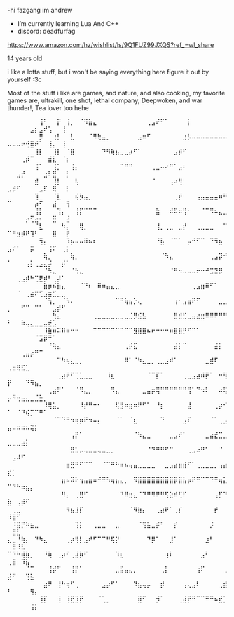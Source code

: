 -hi fazgang im andrew
- I’m currently learning Lua And C++
- discord: deadfurfag

https://www.amazon.com/hz/wishlist/ls/9Q1FUZ99JXQS?ref_=wl_share

14 years old

i like a lotta stuff, but i won't be saying everything here figure it out by yourself :3c

Most of the stuff i like are games, and nature, and also cooking, my favorite games are, ultrakill, one shot, lethal company, Deepwoken, and war thunder!, Tea lover too hehe




⠀⠀⠀⠀⠀⠀⠀⢸⠃⠀⠀⡟⠀⢸⡀⠀⠈⠻⣷⣄⠀⠀⠀⠀⠀⠀⠀⠀⠀⠀⠀⢀⣠⠞⠋⠁⠀⠀⠀⠀⡇⠀⠀⠀⠀⠀⠀⠀⠀⠀⠀⠀⠀⠀⣠⡆⣠⠞⢡⠀⠀⢸⠀
⠀⠀⠀⠀⠀⠀⠀⡿⠀⠀⢰⡇⠀⠀⣇⠀⠀⠀⠈⠻⢷⣤⡀⠀⠀⠀⠀⠀⠀⣠⠶⠋⠀⠀⠀⠀⠀⠀⠀⣰⡧⠤⠤⠤⠤⠤⠤⠤⠤⠤⠤⠤⠖⢚⣿⠞⠁⠀⢸⡄⠀⢸⠀
⠀⠀⠀⠀⠀⠀⢸⡇⠀⠀⢸⡇⠀⠈⣿⠀⠀⠀⠀⠀⠀⠙⠻⢷⣦⣀⣀⡴⠋⠁⠀⠀⠀⠀⠀⠀⠀⣠⡾⠋⠀⠀⠀⠀⠀⠀⠀⠀⠀⠀⠀⠀⢀⡾⠉⠀⠀⠀⣾⣇⠀⠈⡆
⠀⠀⠀⠀⠀⠀⢸⠁⠀⠀⢸⡁⠀⠀⢸⡄⠀⠀⠀⠀⠀⠀⠀⠀⠀⠉⠛⠛⠀⠀⠀⠀⢀⣀⠤⠔⠛⠁⣠⠆⠀⠀⠀⠀⠀⠀⠀⠀⠀⠀⠀⣠⡞⠀⠀⠀⠀⣰⠇⣿⠀⠀⡇
⠀⠀⠀⠀⠀⠀⣾⠀⠀⠀⢸⡇⠀⠀⠀⢧⠀⠀⠀⠀⠀⠀⠀⠀⠀⠀⠀⠀⠀⠀⠀⠀⠈⠀⠀⠀⢠⠴⢻⠀⠀⠀⠀⠀⠀⠀⠀⠀⠀⣠⡾⠋⠀⠀⠀⠀⣠⠏⠀⢿⠀⠀⡇
⠀⠀⠀⠀⠀⠀⢹⠀⠀⠀⠈⣇⠀⠀⠀⢮⡳⣤⡀⠀⠀⠀⠀⠀⠀⠀⠀⠀⠀⠀⠀⠀⠀⠀⠀⠀⠀⢀⡞⠀⠀⠀⢠⣤⣤⣤⣤⠶⠛⠉⠀⠀⠀⠀⠀⡴⠋⠀⠀⣼⠀⠀⢻
⠀⠀⠀⠀⠀⠀⢸⡇⠀⠀⠀⢹⡄⠀⠀⢸⡏⠉⠉⠉⠀⠀⠀⠀⠀⠀⠀⠀⠀⠀⠀⠀⠀⣷⠀⠀⠾⠯⠶⢻⠂⠀⠀⠈⠉⠻⠦⣄⣀⠀⠀⠀⠀⡴⢋⣴⠆⠀⠀⣿⠀⠀⣼
⠀⠀⠀⠀⠀⠀⠈⣇⠀⠀⠀⠀⠳⡄⠀⠀⢿⡀⠀⠀⠀⠀⠀⠀⠀⠀⠀⠀⠀⠀⠀⠀⠀⢸⡀⢀⣀⠀⣀⡞⠀⠀⢀⣀⣀⣀⠀⠀⠉⠉⠛⣲⡾⠟⢹⠃⠀⠀⠀⣿⠀⠀⡟
⠀⠀⠀⠀⠀⠀⠀⢻⡄⠀⠀⠀⠀⠹⡦⠤⠤⠿⠦⠆⠀⠀⠀⠀⠀⠀⠀⠀⠀⠀⠀⠀⠀⠘⣧⠀⠈⠉⠁⠀⡤⠚⠋⠉⠀⠙⠻⣦⠀⣠⠞⠃⠀⠀⡿⠀⠀⠀⢸⠏⠀⢀⡇
⠀⠀⠀⠀⠀⠀⠀⠀⢷⡀⠀⠀⠀⠀⢷⡀⠀⠀⠀⠀⠀⠀⠀⠀⠀⠀⠀⠀⠀⠀⠀⠀⠀⠀⠈⠳⣄⠀⠀⠀⠀⠀⠀⠀⠀⢀⣠⡽⠚⠁⠀⠀⠀⢠⡇⢀⣠⣄⡼⠀⠀⡾⠁
⠀⠀⠀⠀⠀⠀⠀⠀⠈⠳⣄⠀⠀⠀⠈⢳⣄⠀⠀⠀⠀⠀⠀⠀⠀⠀⠀⠀⠀⠀⠀⠀⠀⠀⠀⠀⠈⠛⠲⠤⠤⠤⠖⠒⠚⣩⣽⡿⠀⠀⠀⢀⣠⡾⠓⢉⣟⡾⠃⢀⡼⠁⠀
⠀⠀⠀⠀⠀⠀⠀⠀⣷⡶⠮⣷⣄⠀⠀⠀⠈⠙⠆⠀⠿⠶⣤⣄⣀⠀⠀⠀⠀⠀⠀⠀⠀⠀⠀⠀⠀⠀⠀⠀⠀⢀⣠⣶⠿⠋⠁⠀⠀⠀⠀⠈⠀⢀⣴⠟⢋⣠⣶⣋⣀⣀⠀
⠀⠀⠀⠀⠀⠀⠀⠀⠈⢳⡀⠀⠈⠳⠄⠀⠀⠀⠀⠀⠀⠀⠀⠀⠉⠛⢷⣦⡑⢄⠀⠀⠀⠀⠀⠀⠀⢰⠂⣠⣶⠟⠋⠀⠀⠀⠀⣀⣀⡀⠀⠀⠋⠉⠀⠉⠁⠀⠀⣠⡾⠋⠀
⠀⠀⠀⠀⠀⠀⠀⠀⠀⠀⢳⣄⠀⠀⠀⠀⠀⠀⠀⢀⣀⣀⣀⣀⣀⣀⣀⣈⡻⣮⣧⠀⠀⠀⠀⠀⠀⣿⣾⣋⣀⣤⣴⣶⠿⠿⠟⠛⠛⠃⠀⠀⠷⢤⣄⣀⣀⣤⣞⣡⠀⠀⠀
⠀⠀⠀⠀⠀⠀⠀⠀⠸⣷⠶⠭⠿⠶⠒⠒⠀⠀⠀⠉⠉⠉⠉⠉⠉⠉⠉⠉⣻⣿⣿⠦⠖⠒⠒⠒⠶⣿⣿⡛⠋⠉⠁⠀⠀⠀⠀⠀⠀⠀⠀⠀⠀⠀⠀⠈⣩⡿⠛⠁⠀⠀⠀
⠀⠀⠀⠀⠀⠀⠀⠀⠀⠘⢷⣄⠀⠀⠀⠀⠀⠀⠀⠀⠀⠀⠀⠀⠀⠀⢀⡾⣏⠀⠀⠀⠀⠀⠀⠀⠀⣼⡇⠉⠀⠀⠀⠀⠀⠀⣼⡇⠀⠀⠀⠀⢀⣤⡴⠛⠉⠀⠀⠀⠀⠀⠀
⠀⠀⠀⠀⠀⠀⠀⠀⠀⠀⠀⠉⠳⢦⣄⣀⡀⠀⠀⠀⠀⠀⠀⠀⠀⠀⠿⠁⠈⠳⣄⣀⡀⢀⣀⣠⠾⠁⠀⠀⠀⠀⠀⠀⣀⣾⠏⠀⠀⢠⣶⢿⣯⣁⠀⠀⠀⠀⠀⠀⠀⠀⠀
⠀⠀⠀⠀⠀⠀⠀⠀⠀⠀⠀⢀⣴⠟⠋⢉⣁⣀⣀⠀⠀⠀⠸⣆⠀⠀⠀⠀⠀⠀⠀⠈⠉⡏⠁⠀⠀⠀⠀⢀⣀⣠⣴⠾⡟⠁⠀⠒⢻⡟⠀⠀⠀⠙⠻⣦⡀⠀⠀⠀⠀⠀⠀
⠀⠀⠀⠀⠀⠀⠀⠀⠀⢀⣴⠟⠁⠀⠀⠈⠻⣄⡀⠀⠀⠀⠀⠻⣄⠀⠀⠀⠀⠀⣀⣤⡶⢿⠛⠛⠛⠛⠛⠛⢻⠁⠙⠲⠇⠀⠀⠴⢯⡤⠻⢶⣤⣄⣀⣈⣷⡀⠀⠀⠀⠀⠀
⠀⠀⠀⠀⠀⠀⠀⠀⠸⢿⣥⡀⠀⠀⠀⠀⠸⡞⠛⠒⠂⠀⠀⠀⢯⣻⠶⣶⠶⠟⠋⠁⠀⠘⡆⠀⠀⠀⠀⠀⣼⠀⠀⠀⠀⠀⢀⡴⠊⠁⠀⠈⠙⢮⡉⠉⠛⠁⠀⠀⠀⠀⠀
⠀⠀⠀⠀⠀⠀⠀⠀⠀⠀⠈⠉⠙⠛⠲⢶⡶⠟⠲⠤⡄⠀⠀⠀⠈⠁⠀⠈⣆⠀⠀⠀⠀⠀⠙⠀⠀⠀⠀⣠⠏⠀⠀⠀⠀⠈⠁⢀⣠⣤⠤⠶⠶⠦⢽⡇⠀⠀⠀⠀⠀⠀⠀
⠀⠀⠀⠀⠀⠀⠀⠀⠀⠀⠀⠀⠀⠀⢠⡟⠁⠀⠀⠀⠀⠀⠀⠀⠀⠀⠀⠀⠈⠳⣄⣀⠀⠀⠀⠀⣀⣠⠞⠁⠀⠀⠀⠀⣀⣴⣞⣉⣀⣀⣀⣀⣴⡇⠀⠀⠀⠀⠀⠀⠀⠀⠀
⠀⠀⠀⠀⠀⠀⠀⠀⠀⠀⠀⠀⠀⠀⣿⣥⡤⢤⣤⣤⢤⣤⣀⡀⠀⠀⠀⠀⠀⠀⠀⠈⠙⠛⠛⠋⠉⠀⠀⠀⢀⣠⠴⠛⠁⠀⠀⠈⠀⠀⣠⠼⠋⠀⠀⠀⠀⠀⠀⠀⠀⠀⠀
⠀⠀⠀⠀⠀⠀⠀⠀⠀⠀⠀⠀⠀⣶⣛⠛⠋⠉⠉⠀⠀⠈⠉⠛⠓⠶⠦⢤⣤⣀⣀⣀⣀⠀⠀⣀⣠⣴⣶⣾⠋⠁⢀⣀⣀⣀⡀⢠⣴⣞⡁⠀⠀⠀⠀⠀⠀⠀⠀⠀⠀⠀⠀
⠀⠀⠀⠀⠀⠀⠀⠀⠀⠀⠀⠀⣶⠦⠽⠗⢲⣤⣶⠶⠚⠛⠳⢶⣦⣄⡀⠀⠻⣿⣿⣿⣿⣿⣿⣿⣿⡿⣿⣧⡶⠟⠛⠉⠉⠙⠛⢶⣅⠉⠙⠓⠶⣦⡄⠀⠀⠀⠀⠀⠀⠀⠀
⠀⠀⠀⠀⠀⠀⠀⠀⠀⠀⠀⠀⠻⡄⠀⢀⣿⠋⠀⠀⠀⠀⠀⠀⠀⠙⠿⣶⣄⠈⠙⠛⠻⠟⠛⢫⣵⠾⢋⠏⠀⠀⠀⠀⠀⠀⢠⡏⠙⣷⠀⢠⡾⠋⠀⠀⠀⠀⠀⠀⠀⠀⠀
⠀⢀⣀⠀⠀⠀⠀⠀⠀⠀⠀⠀⠀⠻⣦⣸⡏⠀⠀⠀⠀⠀⠀⠀⠀⠀⠀⠈⠻⣷⡄⠀⠀⢀⣴⠟⠁⢀⡎⠀⠀⠀⠀⠀⠀⠀⡞⠀⠀⠸⣿⠋⠀⠀⠀⠀⠀⠀⠀⠀⠀⠀⠀
⠀⠸⣿⡛⠷⣦⣀⠀⠀⠀⠀⠀⠀⠀⠀⢹⡇⠀⠀⢀⣀⣀⠀⠀⣀⠀⠀⠀⠀⠈⢻⣧⣀⡾⠃⠀⠀⡞⠀⠀⠀⠀⠀⠀⠀⡸⠀⠀⠀⠀⣿⣇⠀⠀⠀⠀⠀⠀⠀⠀⠀⠀⠀
⣄⣀⠘⢷⡄⠀⠙⠳⣄⠀⠀⠀⠀⢀⡴⢻⡇⣠⠞⠋⠉⠉⠛⢯⡝⠀⠀⠀⠀⠀⠀⠙⡿⠁⠀⠀⣸⠁⠀⠀⠀⠀⠀⠀⣰⠃⠀⠀⠀⠀⣿⠸⣧⠀⠀⠀⠀⠀⠀⠀⠀⠀⠀
⠉⠙⠓⢾⣷⡀⠀⠀⠘⢷⠀⢀⡴⠋⢀⣼⡷⠋⠀⠀⠀⠀⠀⠀⠹⣆⠀⠀⠀⠀⠀⠀⠀⠀⠀⢰⠇⠀⠀⠀⠀⠀⠀⣠⠃⠀⠀⠀⠀⢀⣿⠀⠹⣧⠀⠀⠀⠀⠀⠀⠀⠀⠀
⠀⠀⠀⠀⠈⠉⠀⠀⠀⢸⡾⠋⠀⠀⢸⡟⠁⠀⠀⠀⠀⠀⠀⠀⣀⣯⣤⣄⡀⠀⠀⠀⠀⠀⢀⡇⠀⠀⠀⠀⠀⠀⢰⠏⠀⠀⠀⠀⢀⣼⠋⠀⠀⢹⣧⠀⠀⠀⠀⠀⠀⠀⠀
⠀⠀⠀⠀⠀⠀⠀⠀⣴⠟⠀⢸⠓⢶⠋⢀⠀⠀⠀⠀⠀⣠⡴⠋⠁⠀⠀⠀⠹⣦⢤⡤⠀⠀⡾⠀⠀⠀⠀⢠⢄⣠⠇⠀⠀⠀⠀⢀⣾⠃⠀⠀⠀⠀⢻⡄⠀⠀⠀⠀⠀⠀⠀
⠀⠀⠀⠀⠀⠀⠀⢸⡏⠀⠀⢸⠀⢸⣟⣹⡟⠀⠀⠀⠈⢁⡀⠀⠀⠀⠀⠀⠀⣿⠋⠀⠀⡺⠁⠀⠀⠀⢀⣼⡟⠛⠉⠉⠛⠛⠦⣞⡁⠀⠀⠀⠀⠀⢸⡇⠀⠀⠀⠀⠀⠀⠀



